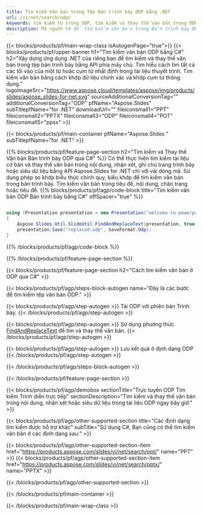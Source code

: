 ```yaml
---
title: Tìm kiếm Văn bản trong Tệp Bản trình bày ODP bằng .NET
url: /vi/net/search/odp/
keywords: tìm kiếm từ trong ODP, tìm kiếm và thay thế văn bản trong ODP, tìm kiếm văn bản ODP Bản trình bày
description: Mã nguồn C# để tìm kiếm văn bản trong Bản trình bày ODP.
---
```


{{< blocks/products/pf/main-wrap-class isAutogenPage="true">}}
{{< blocks/products/pf/upper-banner h1="Tìm kiếm văn bản ODP bằng C#" h2="Xây dựng ứng dụng .NET của riêng bạn để tìm kiếm và thay thế văn bản trong tệp bản trình bày bằng API phía máy chủ. Tìm hiểu cách tìm tất cả các lối vào của một từ hoặc cụm từ nhất định trong tài liệu thuyết trình. Tìm kiếm văn bản bằng cách khớp dữ liệu chính xác và khớp cụm từ thông dụng." logoImageSrc="https://www.aspose.cloud/templates/aspose/img/products/slides/aspose_slides-for-net.svg" sourceAdditionalConversionTag="" additionalConversionTag="ODP" pfName="Aspose.Slides" subTitlepfName="for .NET" downloadUrl="" fileiconsmall1="PPT" fileiconsmall2="PPTX" fileiconsmall3="ODP" fileiconsmall4="POT" fileiconsmall5="ppsx" >}}

{{< blocks/products/pf/main-container pfName="Aspose.Slides " subTitlepfName="for .NET" >}}

{{% blocks/products/pf/feature-page-section  h2="Tìm kiếm và Thay thế Văn bản Bản trình bày ODP qua C#" %}}
Có thể thực hiện tìm kiếm tài liệu cơ bản và thay thế văn bản trong nội dung, nhận xét, ghi chú trang trình bày hoặc siêu dữ liệu bằng API Aspose.Slides for .NET chỉ với vài dòng mã. Sử dụng phép so khớp biểu thức chính quy, kiểu khớp để tìm kiếm văn bản trong bản trình bày. Tìm kiếm văn bản trong tiêu đề, nội dung, chân trang hoặc tiêu đề.
{{% blocks/products/pf/agp/code-block title="Tìm kiếm văn bản ODP Bản trình bày bằng C#" offSpacer="true" %}}

```cs

using (Presentation presentation = new Presentation("welcome-to-powerpoint.odp"))
{
    Aspose.Slides.Util.SlideUtil.FindAndReplaceText(presentation, true, "PowerPoint", "Aspose.Slides", null);
    presentation.Save("replaced.odp", SaveFormat.Odp);
}
```

{{% /blocks/products/pf/agp/code-block %}}

{{% /blocks/products/pf/feature-page-section %}}

{{< blocks/products/pf/feature-page-section  h2="Cách tìm kiếm văn bản ở ODP qua C#" >}}

{{< blocks/products/pf/agp/steps-block-autogen name="Đây là các bước để tìm kiếm tệp văn bản ODP." >}}

{{< blocks/products/pf/agp/step-autogen >}}
Tải ODP với phiên bản Trình bày.
{{< /blocks/products/pf/agp/step-autogen >}}

{{< blocks/products/pf/agp/step-autogen >}}
Sử dụng phương thức [FindAndReplaceText](https://reference.aspose.com/slides/net/aspose.slides.util/slideutil/findandreplacetext/) để tìm và thay thế văn bản.
{{< /blocks/products/pf/agp/step-autogen >}}

{{< blocks/products/pf/agp/step-autogen >}}
Lưu kết quả ở định dạng ODP
{{< /blocks/products/pf/agp/step-autogen >}}

{{< /blocks/products/pf/agp/steps-block-autogen >}}

{{< /blocks/products/pf/feature-page-section >}}

{{< blocks/products/pf/agp/demobox sectionTitle="Trực tuyến ODP Tìm kiếm Trình diễn trực tiếp" sectionDescription="Tìm kiếm và thay thế văn bản trong nội dung, nhận xét hoặc siêu dữ liệu trong tài liệu ODP ngay bây giờ." >}}

{{< blocks/products/pf/agp/other-supported-section title="Các định dạng tìm kiếm được hỗ trợ khác" subTitle="Sử dụng C#, Bạn cũng có thể tìm kiếm văn bản ở các định dạng sau:" >}}

{{< blocks/products/pf/agp/other-supported-section-item href="https://products.aspose.com/slides/vi/net/search/ppt/" name="PPT" >}}
{{< blocks/products/pf/agp/other-supported-section-item href="https://products.aspose.com/slides/vi/net/search/pptx/" name="PPTX" >}}


{{< /blocks/products/pf/agp/other-supported-section >}}

{{< /blocks/products/pf/main-container >}}
    
{{< /blocks/products/pf/main-wrap-class >}}